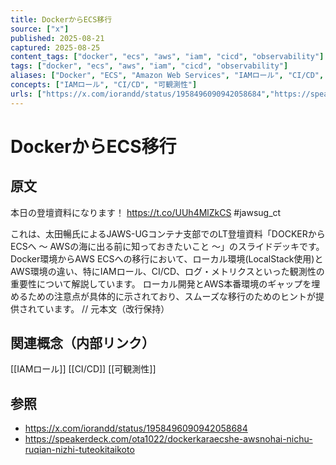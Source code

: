 ```yaml
---
title: DockerからECS移行
source: ["x"]
published: 2025-08-21
captured: 2025-08-25
content_tags: ["docker", "ecs", "aws", "iam", "cicd", "observability"]
tags: ["docker", "ecs", "aws", "iam", "cicd", "observability"]
aliases: ["Docker", "ECS", "Amazon Web Services", "IAMロール", "CI/CD", "可観測性", "Dockerコンテナ", "Elastic Container Service"]
concepts: ["IAMロール", "CI/CD", "可観測性"]
urls: ["https://x.com/iorandd/status/1958496090942058684","https://speakerdeck.com/ota1022/dockerkaraecshe-awsnohai-nichu-ruqian-nizhi-tuteokitaikoto"]
---
```


# DockerからECS移行
## 原文
本日の登壇資料になります！
https://t.co/UUh4MlZkCS
#jawsug_ct

これは、太田暢氏によるJAWS-UGコンテナ支部でのLT登壇資料「DOCKERからECSへ 〜 AWSの海に出る前に知っておきたいこと 〜」のスライドデッキです。Docker環境からAWS ECSへの移行において、ローカル環境(LocalStack使用)とAWS環境の違い、特にIAMロール、CI/CD、ログ・メトリクスといった観測性の重要性について解説しています。  ローカル開発とAWS本番環境のギャップを埋めるための注意点が具体的に示されており、スムーズな移行のためのヒントが提供されています。
                      // 元本文（改行保持）

## 関連概念（内部リンク）
[[IAMロール]] [[CI/CD]] [[可観測性]]

## 参照
- https://x.com/iorandd/status/1958496090942058684
- https://speakerdeck.com/ota1022/dockerkaraecshe-awsnohai-nichu-ruqian-nizhi-tuteokitaikoto
